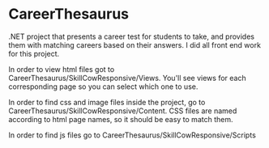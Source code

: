 # CareerThesaurus
.NET project that presents a career test for students to take, and provides them with matching careers based on their answers. I did all front end work for this project.


In order to view html files got to CareerThesaurus/SkillCowResponsive/Views.
You'll see views for each corresponding page so you can select which one to use.

In order to find css and image files inside the project, go to CareerThesaurus/SkillCowResponsive/Content. CSS files are named according to html page names, so it should be easy to match them.

In order to find js files go to CareerThesaurus/SkillCowResponsive/Scripts
